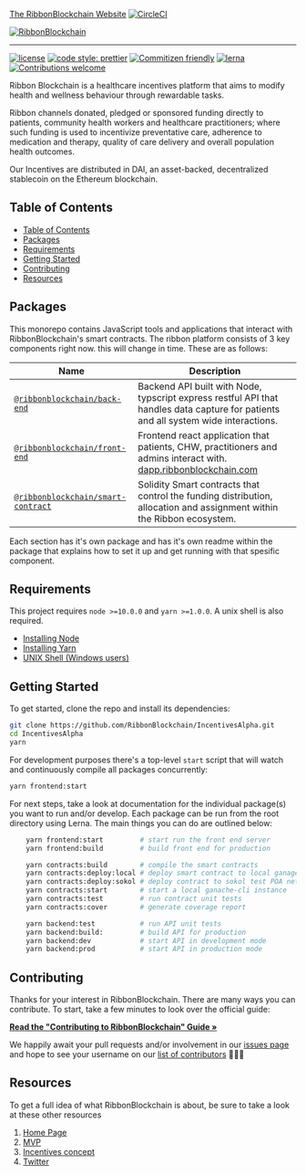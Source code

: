 [The RibbonBlockchain Website](https://ribbonblockchain.com)
[![CircleCI](https://circleci.com/gh/RibbonBlockchain/IncentivesAlpha/tree/master.svg?style=svg)](https://circleci.com/gh/RibbonBlockchain/IncentivesAlpha/tree/master)

[![RibbonBlockchain](https://d33wubrfki0l68.cloudfront.net/acc4bad7b8baf69c0a595a8887e51c474aeb5491/998d2/img/logo.png)](https://ribbonblockchain.com)

---

[![license](https://img.shields.io/badge/license-MIT-blue.svg?style=flat-square)](/LICENSE)
[![code style: prettier](https://img.shields.io/badge/code_style-prettier-ff69b4.svg?style=flat-square)](https://github.com/prettier/prettier)
[![Commitizen friendly](https://img.shields.io/badge/commitizen-friendly-brightgreen.svg?style=flat-square)](http://commitizen.github.io/cz-cli/)
[![lerna](https://img.shields.io/badge/maintained%20with-lerna-cc00ff.svg?style=flat-square)](https://lernajs.io/)
[![Contributions welcome](https://img.shields.io/badge/contributions-welcome-orange.svg?style=flat-square)](/CONTRIBUTING.md)

Ribbon Blockchain is a healthcare incentives platform that aims to modify health and wellness behaviour through rewardable tasks.

Ribbon channels donated, pledged or sponsored funding directly to patients, community health workers and healthcare practitioners; where such funding is used to incentivize preventative care, adherence to medication and therapy, quality of care delivery and overall population health outcomes.

Our Incentives are distributed in DAI, an asset-backed, decentralized stablecoin on the Ethereum blockchain.

## Table of Contents

- [Table of Contents](#table-of-contents)
- [Packages](#packages)
- [Requirements](#requirements)
- [Getting Started](#getting-started)
- [Contributing](#contributing)
- [Resources](#resources)

## Packages

This monorepo contains JavaScript tools and applications that interact with RibbonBlockchain's smart contracts. The ribbon platform consists of 3 key components right now. this will change in time. These are as follows:

| Name                                                                                                                    | Description                                                                                                                                            |
| ----------------------------------------------------------------------------------------------------------------------- | ------------------------------------------------------------------------------------------------------------------------------------------------------ |
| [`@ribbonblockchain/back-end`](https://github.com/RibbonBlockchain/IncentivesAlpha/tree/master/packages/API)            | Backend API built with Node, typscript express restful API that handles data capture for patients and all system wide interactions.                    |
| [`@ribbonblockchain/front-end`](https://github.com/RibbonBlockchain/IncentivesAlpha/tree/master/packages/Frontend)      | Frontend react application that patients, CHW, practitioners and admins interact with. [dapp.ribbonblockchain.com](https://alpha.ribbonblockchain.com) |
| [`@ribbonblockchain/smart-contract`](https://github.com/RibbonBlockchain/IncentivesAlpha/tree/master/packages/Frontend) | Solidity Smart contracts that control the funding distribution, allocation and assignment within the Ribbon ecosystem.                                 |

Each section has it's own package and has it's own readme within the package that explains how to set it up and get running with that spesific component.

## Requirements

This project requires `node >=10.0.0` and `yarn >=1.0.0`. A unix shell is also required.

- [Installing Node](https://docs.npmjs.com/getting-started/installing-node)
- [Installing Yarn](https://yarnpkg.com/lang/en/docs/install/)
- [UNIX Shell (Windows users)](https://docs.microsoft.com/en-us/windows/wsl/install-win10)

## Getting Started

To get started, clone the repo and install its dependencies:

```bash
git clone https://github.com/RibbonBlockchain/IncentivesAlpha.git
cd IncentivesAlpha
yarn
```

For development purposes there's a top-level `start` script that will watch and continuously compile all packages concurrently:

```bash
yarn frontend:start
```

For next steps, take a look at documentation for the individual package(s) you want to run and/or develop. Each package can be run from the root directory using Lerna. The main things you can do are outlined below:

```bash
    yarn frontend:start         # start run the front end server
    yarn frontend:build         # build front end for production

    yarn contracts:build        # compile the smart contracts
    yarn contracts:deploy:local # deploy smart contract to local ganage instance
    yarn contracts:deploy:sokol # deploy contract to sokol test POA network
    yarn contracts:start        # start a local ganache-cli instance
    yarn contracts:test         # run contract unit tests
    yarn contracts:cover        # generate coverage report

    yarn backend:test           # run API unit tests
    yarn backend:build:         # build API for production
    yarn backend:dev            # start API in development mode
    yarn backend:prod           # start API in production mode
```

## Contributing

Thanks for your interest in RibbonBlockchain. There are many ways you can contribute. To start, take a few minutes to look over the official guide:

**[Read the "Contributing to RibbonBlockchain" Guide &raquo;](/CONTRIBUTING.md)**

We happily await your pull requests and/or involvement in our [issues page](https://github.com/RibbonBlockchain/IncentivesAlpha/issues) and hope to see your username on our [list of contributors](https://github.com/RibbonBlockchain/IncentivesAlpha/graphs/contributors) 🎉🎉🎉

## Resources

To get a full idea of what RibbonBlockchain is about, be sure to take a look at these other resources

1. [Home Page](https://ribbonblockchain.com)
2. [MVP](https://dapp.ribbonblockchian.com)
3. [Incentives concept](https://incentives.ribbonblockchain.com)
4. [Twitter](https://twitter.com/RibbonPlatform)
